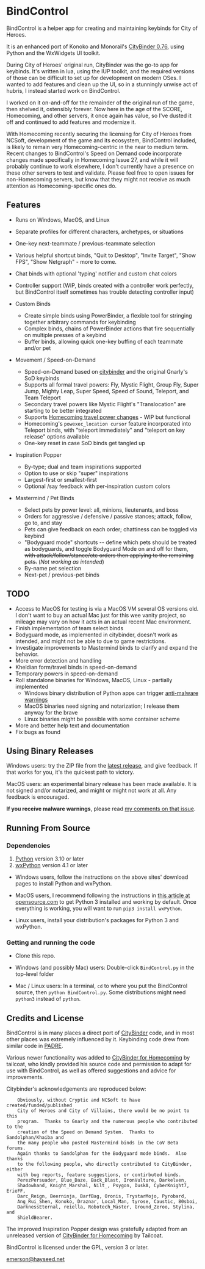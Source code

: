 BindControl
===========

BindControl is a helper app for creating and maintaining keybinds for City of Heroes.

It is an enhanced port of Konoko and Monorail's [CityBinder 0.76](http://sourceforge.net/projects/citybinder/), using Python and the WxWidgets UI toolkit.

During City of Heroes' original run, CityBinder was the go-to app for keybinds.  It's written in lua, using the IUP toolkit, and the required versions of those can be difficult to set up for development on modern OSes.  I wanted to add features and clean up the UI, so in a stunningly unwise act of hubris, I instead started work on BindControl.

I worked on it on-and-off for the remainder of the original run of the game, then shelved it, ostensibly forever.  Now here in the age of the SCORE, Homecoming, and other servers, it once again has value, so I've dusted it off and continued to add features and modernize it.

With Homecoming recently securing the licensing for City of Heroes from NCSoft, development of the game and its ecosystem, BindControl included, is likely to remain very Homecoming-centric in the near to medium term.  Recent changes to BindControl's Speed on Demand code incorporate changes made specifically in Homecoming Issue 27, and while it will probably continue to work elsewhere, I don't currently have a presence on these other servers to test and validate.  Please feel free to open issues for non-Homecoming servers, but know that they might not receive as much attention as Homecoming-specific ones do.

Features
--------

* Runs on Windows, MacOS, and Linux
* Separate profiles for different characters, archetypes, or situations
* One-key next-teammate / previous-teammate selection
* Various helpful shortcut binds, "Quit to Desktop", "Invite Target", "Show FPS", "Show Netgraph" - more to come.
* Chat binds with optional 'typing' notifier and custom chat colors
* Controller support (WIP, binds created with a controller work perfectly, but BindControl itself sometimes has trouble detecting controller input)

* Custom Binds
    * Create simple binds using PowerBinder, a flexible tool for stringing together arbitrary commands for keybinding
    * Complex binds, chains of PowerBinder actions that fire sequentially on multiple presses of a keybind
    * Buffer binds, allowing quick one-key buffing of each teammate and/or pet
* Movement / Speed-on-Demand
    * Speed-on-Demand based on [citybinder](http://sourceforge.net/projects/citybinder/) and the original Gnarly's SoD keybinds
    * Supports all formal travel powers:  Fly, Mystic Flight, Group Fly, Super Jump, Mighty Leap, Super Speed, Speed of Sound, Teleport, and Team Teleport
    * Secondary travel powers like Mystic Flight's "Translocation" are starting to be better integrated
    * Supports [Homecoming travel power changes](https://forums.homecomingservers.com/topic/27807-travel-power-updates-in-issue-27-page-2/) - WIP but functional
    * Homecoming's <code>powexec_location cursor</code> feature incorporated into Teleport binds, with "teleport immediately" and "teleport on key release" options available
    * One-key reset in case SoD binds get tangled up
* Inspiration Popper
    * By-type; dual and team inspirations supported
    * Option to use or skip "super" inspirations
    * Largest-first or smallest-first
    * Optional /say feedback with per-inspiration custom colors
* Mastermind / Pet Binds
    * Select pets by power level: all, minions, lieutenants, and boss
    * Orders for aggressive / defensive / passive stances; attack, follow, go to, and stay
    * Pets can give feedback on each order;  chattiness can be toggled via keybind
    * "Bodyguard mode" shortcuts -- define which pets should be treated as bodyguards, and toggle Bodyguard Mode on and off for them, <strike>with attack/follow/stance/etc orders then applying to the remaining pets.</strike> (<i>Not working as intended</i>)
    * By-name pet selection
    * Next-pet / previous-pet binds

TODO
----

* Access to MacOS for testing is via a MacOS VM several OS versions old.  I don't want to buy an actual Mac just for this wee vanity project, so mileage may vary on how it acts in an actual recent Mac environment.
* Finish implementation of team select binds
* Bodyguard mode, as implemented in citybinder, doesn't work as intended, and might not be able to due to game restrictions.
* Investigate improvements to Mastermind binds to clarify and expand the behavior.
* More error detection and handling
* Kheldian form/travel binds in speed-on-demand
* Temporary powers in speed-on-demand
* Roll standalone binaries for Windows, MacOS, Linux - partially implemented
    * Windows binary distribution of Python apps can trigger <a href="Help/MalwareWarnings.md">anti-malware warnings</a>
    * MacOS binaries need signing and notarization;  I release them anyway for the brave
    * Linux binaries might be possible with some container scheme
* More and better help text and documentation
* Fix bugs as found

Using Binary Releases
---------------------

Windows users:  try the ZIP file from the [latest release](https://github.com/emersonrp/bindcontrol/releases), and give feedback.  If that works for you, it's the quickest path to victory.

MacOS users:  an experimental binary release has been made available.  It is not signed and/or notarized, and might or might not work at all.  Any feedback is encouraged.

<b>If you receive malware warnings</b>, please read <a href="Help/MalwareWarnings.md">my comments on that issue</a>.

Running From Source
-------------------

### Dependencies

1. [Python](https://www.python.org) version 3.10 or later
2. [wxPython](https://www.wxpython.org) version 4.1 or later

* Windows users, follow the instructions on the above sites' download pages to install Python and wxPython.

* MacOS users, I recommend following the instructions in [this article at opensource.com](https://www.opensource.com/article/19/5/python-3-default-mac) to get Python 3 installed and working by default.  Once everything is working, you will want to run `pip3 install wxPython`.

* Linux users, install your distribution's packages for Python 3 and wxPython.

### Getting and running the code

* Clone this repo.

* Windows (and possibly Mac) users:  Double-click `BindControl.py` in the top-level folder

* Mac / Linux users: In a terminal, `cd` to where you put the BindControl source, then `python BindControl.py`.  Some distributions might need `python3` instead of `python`.

Credits and License
-------------------

BindControl is in many places a direct port of [CityBinder](http://sourceforge.net/projects/citybinder/) code, and in most other places was extremely influenced by it.  Keybinding code drew from similar code in [PADRE](https://padre.perlide.org/).

Various newer functionality was added to [CityBinder for Homecoming](https://sourceforge.net/projects/citybinder-for-homecoming/) by tailcoat, who kindly provided his source code and permission to adapt for use with BindControl, as well as offered suggestions and advice for improvements.

Citybinder's acknowledgements are reproduced below:
```
    Obviously, without Cryptic and NCSoft to have created/funded/published
    City of Heroes and City of Villains, there would be no point to this
    program.  Thanks to Gnarly and the numerous people who contributed to the
    creation of the Speed on Demand System.  Thanks to Sandolphan/Khaiba and
    the many people who posted Mastermind binds in the CoV Beta forums.
    Again thanks to Sandolphan for the Bodyguard mode binds.  Also thanks
    to the following people, who directly contributed to CityBinder, either
    with bug reports, feature suggestions, or contirbuted binds.
    PerezPersuader, Blue_Daze, Back_Blast, IronVulture, Darkelven,
    Shadowhand, Knight_Marshal, Nilt_, Psygon, DuskA, CyberKnight7, ErieFF,
    Darc_Reign, Beerninja, BarfBag, Oronis, TrystarMojo, Pyrobard,
    Ang_Rui_Shen, Konoko, Draznar, Local_Man, tyrose, Caustic, 80sboi,
    DarknessEternal, reiella, Robotech_Master, Ground_Zeroo, Stylina, and
    ShieldBearer.
```

The improved Inspiration Popper design was gratefully adapted from an unreleased version of [CityBinder for Homecoming](https://sourceforge.net/projects/citybinder-for-homecoming/) by Tailcoat.

BindControl is licensed under the GPL, version 3 or later.

emerson@hayseed.net
